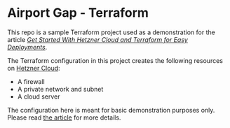# Airport Gap - Terraform

This repo is a sample Terraform project used as a demonstration for the article [_Get Started With Hetzner Cloud and Terraform for Easy Deployments_](https://dennmart.com/articles/get-started-with-hetzner-cloud-and-terraform-for-easy-deployments/).

The Terraform configuration in this project creates the following resources on [Hetzner Cloud](https://www.hetzner.com/cloud):

- A firewall
- A private network and subnet
- A cloud server

The configuration here is meant for basic demonstration purposes only. Please read [the article](https://dennmart.com/articles/get-started-with-hetzner-cloud-and-terraform-for-easy-deployments/) for more details.
